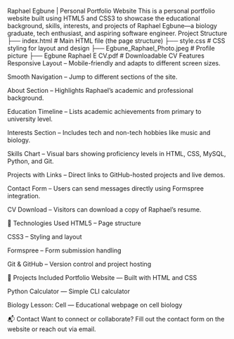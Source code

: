 
Raphael Egbune | Personal Portfolio Website
This is a personal portfolio website built using HTML5 and CSS3 to showcase the educational background, skills, interests, and projects of Raphael Egbune—a biology graduate, tech enthusiast, and aspiring software engineer.
  Project Structure
├── index.html         # Main HTML file (the page structure)
├── style.css          # CSS styling for layout and design
├── Egbune_Raphael_Photo.jpeg  # Profile picture
├── Egbune Raphael E CV.pdf    # Downloadable CV
 Features
Responsive Layout – Mobile-friendly and adapts to different screen sizes.

Smooth Navigation – Jump to different sections of the site.

About Section – Highlights Raphael’s academic and professional background.

Education Timeline – Lists academic achievements from primary to university level.

Interests Section – Includes tech and non-tech hobbies like music and biology.

Skills Chart – Visual bars showing proficiency levels in HTML, CSS, MySQL, Python, and Git.

Projects with Links – Direct links to GitHub-hosted projects and live demos.

Contact Form – Users can send messages directly using Formspree integration.

CV Download – Visitors can download a copy of Raphael’s resume.

🚀 Technologies Used
HTML5 – Page structure

CSS3 – Styling and layout

Formspree – Form submission handling

Git & GitHub – Version control and project hosting

🔗 Projects Included
Portfolio Website — Built with HTML and CSS

Python Calculator — Simple CLI calculator

Biology Lesson: Cell — Educational webpage on cell biology

📬 Contact
Want to connect or collaborate? Fill out the contact form on the website or reach out via email.
